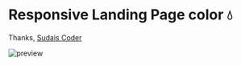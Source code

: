 # Responsive Landing Page color 💧


Thanks,
[Sudais Coder](https://www.youtube.com/c/SudaisCoder)

![preview](https://user-images.githubusercontent.com/76812554/111668578-182fc380-8840-11eb-81ce-cde0b5f8899e.jpg)
